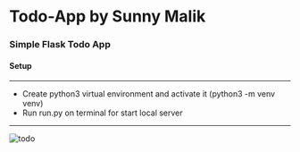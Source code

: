 # Todo-App by Sunny Malik
### Simple Flask Todo App

#### Setup
<hr>

- Create python3 virtual environment and activate it (python3 -m venv venv)
- Run run.py on terminal for start local server

<hr>

![todo](templates/todo.png)
